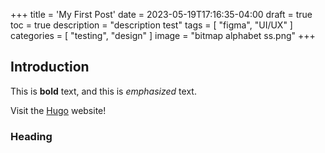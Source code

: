 +++
title = 'My First Post'
date = 2023-05-19T17:16:35-04:00
draft = true
toc = true
description = "description test"
tags = [
    "figma",
    "UI/UX"
]
categories = [
    "testing",
    "design"
]
image = "bitmap alphabet ss.png"
+++
## Introduction

This is **bold** text, and this is *emphasized* text.

Visit the [Hugo](https://gohugo.io) website!

### Heading